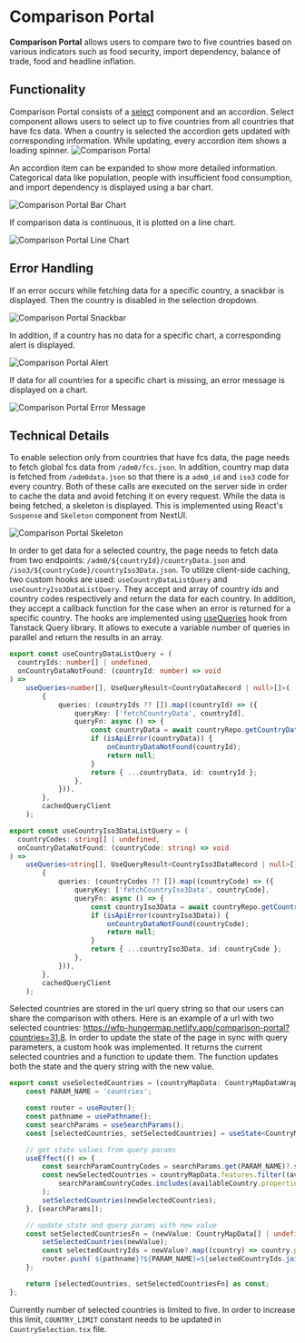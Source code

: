 # Comparison Portal

**Comparison Portal** allows users to compare two to five countries based on various indicators such as food security, import dependency, balance of trade, food and headline inflation. 

## Functionality

Comparison Portal consists of a [select](https://nextui.org/docs/components/select) component and an accordion. Select component allows users to select up to five countries from all countries that have fcs data. When a country is selected the accordion gets updated with corresponding information. While updating, every accordion item shows a loading spinner. 
![Comparison Portal](/img/comparison_portal_loading.png)

An accordion item can be expanded to show more detailed information. Categorical data like population, people with insufficient food consumption, and import dependency is displayed using a bar chart.

![Comparison Portal Bar Chart](/img/comparison_portal_bar_chart.png)

If comparison data is continuous, it is plotted on a line chart. 

![Comparison Portal Line Chart](/img/comparison_portal_line_chart.png)

## Error Handling

If an error occurs while fetching data for a specific country, a snackbar is displayed. Then the country is disabled in the selection dropdown.

![Comparison Portal Snackbar](/img/comparison_portal_algeria.png)

In addition, if a country has no data for a specific chart, a corresponding alert is displayed.

![Comparison Portal Alert](/img/comparison_portal_alert.png)

If data for all countries for a specific chart is missing, an error message is displayed on a chart.

![Comparison Portal Error Message](/img/comparison_portal_chart_error_message.png)

## Technical Details

To enable selection only from countries that have fcs data, the page needs to fetch global fcs data from `/adm0/fcs.json`. In addition, country map data is fetched from `/adm0data.json` so that there is a `adm0_id` and `iso3` code for every country. Both of these calls are executed on the server side in order to cache the data and avoid fetching it on every request. While the data is being fetched, a skeleton is displayed. This is implemented using React's `Suspense` and `Skeleton` component from NextUI.

![Comparison Portal Skeleton](/img/comparison_portal_skeleton.png)

In order to get data for a selected country, the page needs to fetch data from two endpoints: `/adm0/${countryId}/countryData.json` and `/iso3/${countryCode}/countryIso3Data.json`. To utilize client-side caching, two custom hooks are used: `useCountryDataListQuery` and `useCountryIso3DataListQuery`. They accept and array of country ids and country codes respectively and return the data for each country. In addition, they accept a callback function for the case when an error is returned for a specific country. The hooks are implemented using [useQueries](https://tanstack.com/query/latest/docs/framework/react/reference/useQueries) hook from Tanstack Query library. It allows to execute a variable number of queries in parallel and return the results in an array.

```typescript
export const useCountryDataListQuery = (
  countryIds: number[] | undefined,
  onCountryDataNotFound: (countryId: number) => void
) =>
    useQueries<number[], UseQueryResult<CountryDataRecord | null>[]>(
        {
            queries: (countryIds ?? []).map((countryId) => ({
                queryKey: ['fetchCountryData', countryId],
                queryFn: async () => {
                    const countryData = await countryRepo.getCountryData(countryId);
                    if (isApiError(countryData)) {
                        onCountryDataNotFound(countryId);
                        return null;
                    }
                    return { ...countryData, id: countryId };
                },
            })),
        },
        cachedQueryClient
    );
```

```typescript
export const useCountryIso3DataListQuery = (
  countryCodes: string[] | undefined,
  onCountryDataNotFound: (countryCode: string) => void
) =>
    useQueries<string[], UseQueryResult<CountryIso3DataRecord | null>[]>(
        {
            queries: (countryCodes ?? []).map((countryCode) => ({
                queryKey: ['fetchCountryIso3Data', countryCode],
                queryFn: async () => {
                    const countryIso3Data = await countryRepo.getCountryIso3Data(countryCode);
                    if (isApiError(countryIso3Data)) {
                        onCountryDataNotFound(countryCode);
                        return null;
                    }
                    return { ...countryIso3Data, id: countryCode };
                },
            })),
        },
        cachedQueryClient
    );
```

Selected countries are stored in the url query string so that our users can share the comparison with others. Here is an example of a url with two selected countries: https://wfp-hungermap.netlify.app/comparison-portal?countries=31,8.
In order to update the state of the page in sync with query parameters, a custom hook was implemented. It returns the current selected countries and a function to update them. The function updates both the state and the query string with the new value.

```typescript
export const useSelectedCountries = (countryMapData: CountryMapDataWrapper) => {
    const PARAM_NAME = 'countries';

    const router = useRouter();
    const pathname = usePathname();
    const searchParams = useSearchParams();
    const [selectedCountries, setSelectedCountries] = useState<CountryMapData[] | undefined>(undefined);

    // get state values from query params
    useEffect(() => {
        const searchParamCountryCodes = searchParams.get(PARAM_NAME)?.split(',') ?? [];
        const newSelectedCountries = countryMapData.features.filter((availableCountry) =>
            searchParamCountryCodes.includes(availableCountry.properties.adm0_id.toString())
        );
        setSelectedCountries(newSelectedCountries);
    }, [searchParams]);

    // update state and query params with new value
    const setSelectedCountriesFn = (newValue: CountryMapData[] | undefined) => {
        setSelectedCountries(newValue);
        const selectedCountryIds = newValue?.map((country) => country.properties.adm0_id) ?? [];
        router.push(`${pathname}?${PARAM_NAME}=${selectedCountryIds.join(',')}`);
    };

    return [selectedCountries, setSelectedCountriesFn] as const;
};
```

Currently number of selected countries is limited to five. In order to increase this limit, `COUNTRY_LIMIT` constant needs to be updated in `CountrySelection.tsx` file.